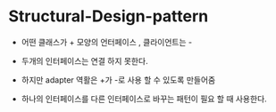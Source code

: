 # Structural-Design-pattern

- 어떤 클래스가 + 모양의 언터페이스 , 클라이언트는 -

- 두개의 인터페이스는 연결 하지 못한다. 

- 하지만 adapter 역활은 +가 -로 사용 할 수 있도록 만들어줌

- 하나의 인터페이스를 다른 인터페이스로 바꾸는 패턴이 필요 할 때 사용한다.

